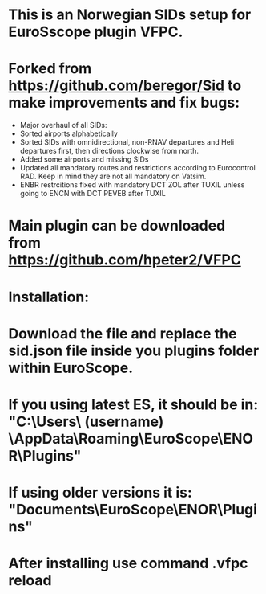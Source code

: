 # This is an Norwegian SIDs setup for EuroSscope plugin VFPC.
# Forked from https://github.com/beregor/Sid to make improvements and fix bugs:
- Major overhaul of all SIDs:
- Sorted airports alphabetically
- Sorted SIDs with omnidirectional, non-RNAV departures and Heli departures first, then directions clockwise from north.
- Added some airports and missing SIDs
- Updated all mandatory routes and restrictions according to Eurocontrol RAD. Keep in mind they are not all mandatory on Vatsim.
- ENBR restrcitions fixed with mandatory DCT ZOL after TUXIL unless going to ENCN with DCT PEVEB after TUXIL
# Main plugin can be downloaded from https://github.com/hpeter2/VFPC
# Installation:
# Download the file and replace the sid.json file inside you plugins folder within EuroScope.
# If you using latest ES, it should be in: "C:\Users\ (username) \AppData\Roaming\EuroScope\ENOR\Plugins"
# If using older versions it is: "Documents\EuroScope\ENOR\Plugins"
# After installing use command .vfpc reload
